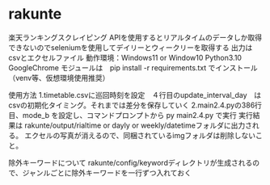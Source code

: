 # rakunte
楽天ランキングスクレイピング
APIを使用するとリアルタイムのデータしか取得できないのでseleniumを使用してデイリーとウィークリーを取得する
出力はcsvとエクセルファイル
動作環境：Windows11 or Window10 Python3.10　GoogleChrome
モジュールは　pip install -r requirements.txt でインストール　（venv等、仮想環境使用推奨）

使用方法
1.timetable.csvに巡回時刻を設定　４行目のupdate_interval_day　はcsvの初期化タイミング。それまでは差分を保存していく
2.main2.4.pyの386行目、mode_b を設定し、コマンドプロンプトから py main2.4.py で実行
実行結果は rakunte/output/rialtime or dayly or weekly/datetimeフォルダに出力される。
エクセルの写真が消えるので、同梱されているimgフォルダは削除しないこと。

除外キーワードについて
rakunte/config/keywordディレクトリが生成されるので、ジャンルごとに除外キーワードを一行ずつ入れておく


